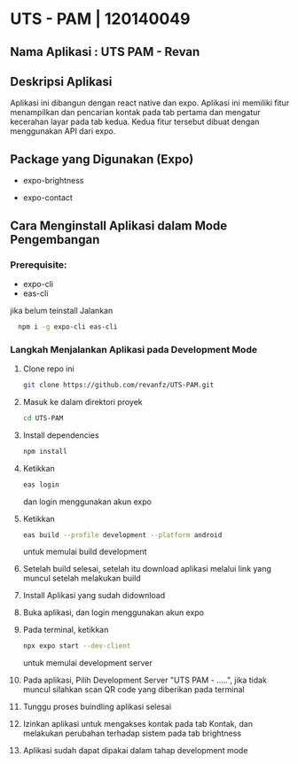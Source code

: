 # UTS - PAM | 120140049
## Nama Aplikasi : UTS PAM - Revan
## Deskripsi Aplikasi
Aplikasi ini dibangun dengan react native dan expo.
Aplikasi ini memiliki fitur menampilkan dan pencarian
kontak pada tab pertama dan mengatur kecerahan layar
pada tab kedua. Kedua fitur tersebut dibuat dengan
menggunakan API dari expo.


## Package yang Digunakan (Expo)

* expo-brightness

* expo-contact


## Cara Menginstall Aplikasi dalam Mode Pengembangan
### Prerequisite:
* expo-cli
* eas-cli

jika belum teinstall Jalankan
```bash
  npm i -g expo-cli eas-cli
```

### Langkah Menjalankan Aplikasi pada Development Mode

1. Clone repo ini
    ```bash
    git clone https://github.com/revanfz/UTS-PAM.git
    ```

2. Masuk ke dalam direktori proyek
    ```bash
    cd UTS-PAM
    ```

3. Install dependencies
    ```bash
    npm install
    ```

4. Ketikkan 
    ```bash
    eas login
    ```
   dan login menggunakan akun expo

5. Ketikkan
    ```bash
    eas build --profile development --platform android
    ```
   untuk memulai build development

6. Setelah build selesai, setelah itu download aplikasi melalui link
   yang muncul setelah melakukan build

7. Install Aplikasi yang sudah didownload 

8. Buka aplikasi, dan login menggunakan akun expo

9. Pada terminal, ketikkan
    ```bash
    npx expo start --dev-client
    ```
   untuk memulai development server

11. Pada aplikasi, Pilih Development Server "UTS PAM - .....", jika tidak muncul silahkan scan QR code yang diberikan pada terminal

12. Tunggu proses buindling aplikasi selesai

13. Izinkan aplikasi untuk mengakses kontak pada tab Kontak, dan melakukan perubahan terhadap sistem pada tab brightness

14. Aplikasi sudah dapat dipakai dalam tahap development mode
